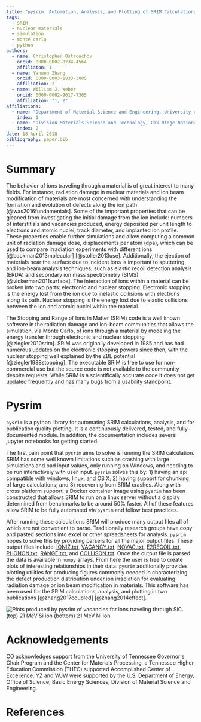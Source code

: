 ```yaml
---
title: "pysrim: Automation, Analysis, and Plotting of SRIM Calculations"
tags:
  - SRIM
  - nuclear materials
  - simulation
  - monte carlo
  - python
authors:
  - name: Christopher Ostrouchov
    orcid: 0000-0002-8734-4564
    affiliaton: 1
  - name: Yanwen Zhang
    orcid: 0000-0003-1833-3885
    affiliation: 2
  - name: William J. Weber
    orcid: 0000-0002-9017-7365
    affiliation: "1, 2"
affiliations:
  - name: "Department of Material Science and Engineering, University of Tennessee"
    index: 1
  - name: "Division Materials Science and Technology, Oak Ridge National Laboratory"
    index: 2
date: 18 April 2018
bibliography: paper.bib
---
```


# Summary

The behavior of ions traveling through a material is of great interest
to many fields. For instance, radiation damage in nuclear materials
and ion beam modification of materials are most concerned with
understanding the formation and evolution of defects along the ion
path [@was2016fundamentals]. Some of the important properties that can
be gleaned from investigating the initial damage from the ion include:
numbers of interstitials and vacancies produced, energy deposited per
unit length to electrons and atomic nuclei, track diameter, and
implanted ion profile. These properties enable further simulations and
allow computing a common unit of radiation damage dose, displacements
per atom (dpa), which can be used to compare irradiation experiments
with different ions [@backman2013molecular]
[@stoller2013use]. Additionally, the ejection of materials near the
surface due to incident ions is important to sputtering and ion-beam
analysis techniques, such as elastic recoil detection analysis (ERDA)
and secondary ion mass spectrometry (SIMS)
[@vickerman2011surface]. The interaction of ions within a material can
be broken into two parts: electronic and nuclear stopping. Electronic
stopping is the energy lost from the ion due to inelastic collisions
with electrons along its path. Nuclear stopping is the energy lost due
to elastic collisions between the ion and atomic nuclei within the
material.

The Stopping and Range of Ions in Matter (SRIM) code is a well known
software in the radiation damage and ion-beam communities that allows
the simulation, via Monte Carlo, of ions through a material by
modeling the energy transfer through electronic and nuclear stopping
[@ziegler2010srim]. SRIM was originally developed in 1985 and has had
numerous updates on the electronic stopping powers since then, with
the nuclear stopping well explained by the ZBL potential
[@ziegler1988stopping]. The executable SRIM is free to use for
non-commercial use but the source code is not available to the
community despite requests. While SRIM is a scientifically accurate
code it does not get updated frequently and has many bugs from a
usability standpoint.

# Pysrim

`pysrim` is a python library for automating SRIM calculations,
analysis, and for publication quality plotting. It is a continuously
delivered, tested, and fully-documented module. In addition, the
documentation includes several jupyter notebooks for getting started.

The first pain point that `pysrim` aims to solve is running the SRIM
calculation. SRIM has some well known limitations such as crashing
with large simulations and bad input values, only running on Windows,
and needing to be run interactively with user input. `pysrim` solves
this by: 1) having an api compatible with windows, linux, and OS X; 2)
having support for chunking of large calculations; and 3) recovering
from SRIM crashes. Along with cross platform support, a Docker
container image using `pysrim` has been constructed that allows SRIM
to run on a linux server without a display determined from benchmarks
to be around 50% faster. All of these features allow SRIM to be fully
automated via `pysrim` and follow best practices.

After running these calculations SRIM will produce many output files
all of which are not convenient to parse. Traditionally research
groups have copy and pasted sections into excel or other spreadsheets
for analysis. `pysrim` hopes to solve this by providing parsers for
all the major output files. These output files include:
[IONIZ.txt](https://pysrim.readthedocs.io/en/latest/source/srim.html#srim.output.Ioniz),
[VACANCY.txt](https://pysrim.readthedocs.io/en/latest/source/srim.html#srim.output.Vacancy),
[NOVAC.txt](https://pysrim.readthedocs.io/en/latest/source/srim.html#srim.output.NoVacancy),
[E2RECOIL.txt](https://pysrim.readthedocs.io/en/latest/source/srim.html#srim.output.EnergyToRecoils),
[PHONON.txt](https://pysrim.readthedocs.io/en/latest/source/srim.html#srim.output.Phonons),
[RANGE.txt](https://pysrim.readthedocs.io/en/latest/source/srim.html#srim.output.Range),
and
[COLLISON.txt](https://pysrim.readthedocs.io/en/latest/source/srim.html#srim.output.Collision). Once
the output file is parsed the data is available in `numpy`
arrays. From here the user is free to create plots of interesting
relationships in their data. `pysrim` additionally provides plotting
utilities for producing figures commonly needed in characterizing the
defect production distribution under ion irradiation for evaluating
radiation damage or ion beam modification in materials. This software
has been used for the SRIM calculations, analysis, and plotting in two
publications [@zhang2017coupled] [@zhang2014effect].

![Plots produced by `pysrim` of vacancies for ions traveling through
$SiC$. (top) 21 MeV $Si$ ion (bottom) 21 MeV $Ni$
ion](length-heatmap-log-cropped.png)

# Acknowledgements

CO acknowledges support from the University of Tennessee Governor's
Chair Program and the Center for Materials Processing, a Tennessee
Higher Education Commission (THEC) supported Accomplished Center of
Excellence. YZ and WJW were supported by the U.S. Department of
Energy, Office of Science, Basic Energy Sciences, Division of Material
Science and Engineering.

# References
